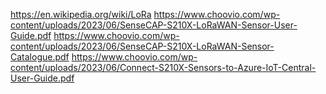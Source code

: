 https://en.wikipedia.org/wiki/LoRa
https://www.choovio.com/wp-content/uploads/2023/06/SenseCAP-S210X-LoRaWAN-Sensor-User-Guide.pdf
https://www.choovio.com/wp-content/uploads/2023/06/SenseCAP-S210X-LoRaWAN-Sensor-Catalogue.pdf
https://www.choovio.com/wp-content/uploads/2023/06/Connect-S210X-Sensors-to-Azure-IoT-Central-User-Guide.pdf
